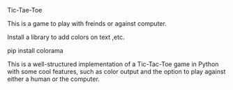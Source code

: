 Tic-Tae-Toe

This is a game to play with freinds or against computer.

Install  a library  to add colors on text ,etc.

pip install colorama

This is a well-structured implementation of a Tic-Tac-Toe game in Python with some cool features, such as color output and the option to play against either a human or the computer.
